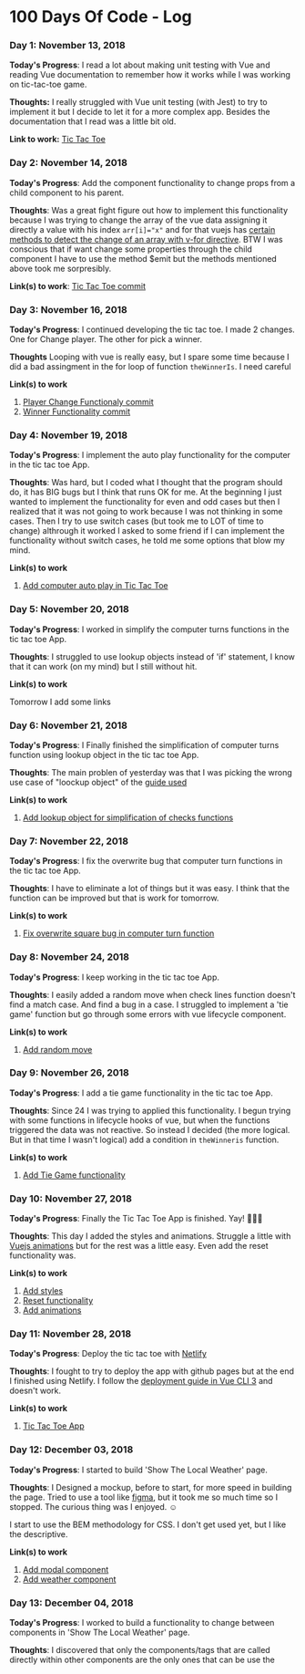 # 100 Days Of Code - Log

### Day 1: November 13, 2018

**Today's Progress**: I read a lot about making unit testing with Vue and reading Vue documentation to remember how it works while I was working on tic-tac-toe game.

**Thoughts:** I really struggled with Vue unit testing (with Jest) to try to implement it but I decide to let it for a more complex app. Besides the documentation that I read was a little bit old.

**Link to work:** [Tic Tac Toe](https://github.com/100DaysOfVue/tic-tac-toe/commit/5da4662a18a405a543d044eee565ddcc4476a3b8)

### Day 2: November 14, 2018

**Today's Progress**: Add the component functionality to change props from a child component to his parent.

**Thoughts**: Was a great fight figure out how to implement this functionality because I was trying to change the array of the vue data assigning it directly a value with his index `arr[i]="x"` and for that vuejs has [certain methods to detect the change of an array with v-for directive](https://vuejs.org/v2/guide/list.html#Array-Change-Detection). BTW I was conscious that if want change some properties through the child component I have to use the method $emit but the methods mentioned above took me sorpresibly.

**Link(s) to work**: [Tic Tac Toe commit](https://github.com/100DaysOfVue/tic-tac-toe/commit/504ba6a6741767040da1a05aed4ca13faf298472)


### Day 3: November 16, 2018

**Today's Progress**: I continued developing the tic tac toe. I made 2 changes. One for Change player. The other for pick a winner.

**Thoughts** Looping with vue is really easy, but I spare some time because I did a bad assingment in the for loop of function `theWinnerIs`. I need careful

**Link(s) to work**
1. [Player Change Functionaly commit](https://github.com/100DaysOfVue/tic-tac-toe/commit/af9de92b62a98ae830b369fd9ccd5396a0862fdc)
2. [Winner Functionality commit](https://github.com/100DaysOfVue/tic-tac-toe/commit/d2c7cae003caa99beed1b8d2ea25eebd4193d4b3)

### Day 4: November 19, 2018

**Today's Progress**: I implement the auto play functionality for the computer in the tic tac toe App.

**Thoughts**: Was hard, but I coded what I thought that the program should do, it has BIG bugs but I think that runs OK for me. At the beginning I just wanted to implement the functionality for even and odd cases but then I realized that it was not going to work because I was not thinking in some cases. Then I try to use switch cases (but took me to LOT of time to change) althrough it worked I asked to some friend if I can implement the functionality without switch cases, he told me some options that blow my mind.  

**Link(s) to work**
1. [Add computer auto play in Tic Tac Toe](https://github.com/100DaysOfVue/tic-tac-toe/commit/f49624048343f9f8919fa0a945404f0f983b1ba4)

### Day 5: November 20, 2018

**Today's Progress**: I worked in simplify the computer turns functions in the tic tac toe App.

**Thoughts**: I struggled to use lookup objects instead of 'if' statement, I know that it can work (on my mind) but I still without hit. 

**Link(s) to work**

Tomorrow I add some links

### Day 6: November 21, 2018

**Today's Progress**: I Finally finished the simplification of computer turns function using lookup object in the tic tac toe App.

**Thoughts**: The main problen of yesterday was that I was picking the wrong use case of "loockup object" of the [guide used](https://www.codereadability.com/replacing-if-statements-with-object-lookups/)

**Link(s) to work**

1. [Add lookup object for simplification of checks functions](https://github.com/100DaysOfVue/tic-tac-toe/commit/aecbb02040d058b898d85444aeda78d9594464f0)

### Day 7: November 22, 2018

**Today's Progress**: I fix the overwrite bug that computer turn functions in the tic tac toe App.

**Thoughts**: I have to eliminate a lot of things but it was easy. I think that the function can be improved but that is work for tomorrow.

**Link(s) to work**

1. [Fix overwrite square bug in computer turn function](https://github.com/100DaysOfVue/tic-tac-toe/commit/22635b36d05a0c19d3a16bc0b904492c9bef8e03)

### Day 8: November 24, 2018

**Today's Progress**: I keep working in the tic tac toe App.

**Thoughts**: I easily added a random move when check lines function doesn't find a match case. And find a bug in a case. I struggled to implement a 'tie game' function but go through some errors with vue lifecycle component.

**Link(s) to work**

1. [Add random move](https://github.com/100DaysOfVue/tic-tac-toe/commit/cab6717363e1c6a0b69c4c8384d85d8b2305fb1d)

### Day 9: November 26, 2018

**Today's Progress**: I add a tie game functionality in the tic tac toe App.

**Thoughts**: Since 24 I was trying to applied this functionality. I begun trying with some functions in lifecycle hooks of vue, but when the functions triggered the data was not reactive. So instead I decided (the more logical. But in that time I wasn't logical) add a condition in `theWinneris` function.

**Link(s) to work**

1. [Add Tie Game functionality](https://github.com/100DaysOfVue/tic-tac-toe/commit/1c7707be22bb4f32ba790e68471cf412f979a2f5)

### Day 10: November 27, 2018

**Today's Progress**: Finally the Tic Tac Toe App is finished. Yay! :tada::tada::tada:

**Thoughts**: This day I added the styles and animations. Struggle a little with [Vuejs animations](https://vuejs.org/v2/guide/transitions.html) but for the rest was a little easy. Even add the reset functionality was.

**Link(s) to work**

1. [Add styles](https://github.com/100DaysOfVue/tic-tac-toe/commit/8ce442391ee68267d23e6f44e2dbb83384e3b966)
2. [Reset functionality](https://github.com/100DaysOfVue/tic-tac-toe/commit/4a23aad00ed24ece4dba08ff5cdaad1825b3c2ae)
3. [Add animations](https://github.com/100DaysOfVue/tic-tac-toe/commit/69407bfedf7bd1e904d8b92f4182735b822f0583)

### Day 11: November 28, 2018

**Today's Progress**: Deploy the tic tac toe with [Netlify](https://www.netlify.com/)

**Thoughts**: I fought to try to deploy the app with github pages but at the end I finished using Netlify. I follow the [deployment guide in Vue CLI 3](https://cli.vuejs.org/guide/deployment.html#github-pages) and doesn't work.

**Link(s) to work**

1. [Tic Tac Toe App](100daysofcode-tic-tac-toe.netlify.com)

### Day 12: December 03, 2018

**Today's Progress**: I started to build 'Show The Local Weather' page.

**Thoughts**: I Designed a mockup, before to start, for more speed in building the page. Tried to use a tool like [figma](https://figma.com), but it took me so much time so I stopped. The curious thing was I enjoyed. :relaxed:

I start to use the BEM methodology for CSS. I don't get used yet, but I like the descriptive.

**Link(s) to work**

1. [Add modal component](https://github.com/100DaysOfVue/show-local-weather/commit/650d44bf2f00f4ea7c0cc2230e22071b637707fb)
2. [Add weather component](https://github.com/100DaysOfVue/show-local-weather/commit/edfa26a9c6ed0f9e10ecd63902af54462ae2daa0)

### Day 13: December 04, 2018

**Today's Progress**: I worked to build a functionality to change between components in 'Show The Local Weather' page.

**Thoughts**: I discovered that only the components/tags that are called directly within other components are the only ones that can be use the <style scoped> in the template.

**Link(s) to work**

1. [Add search component](https://github.com/100DaysOfVue/show-local-weather/commit/c19577d9333039ecdcfe89f27659ea843c39ed1d)
2. [Add functionality to change between components](https://github.com/100DaysOfVue/show-local-weather/commit/d4e934ee8849b14a6fbcf4c254173383c06c6ed2)

### Day 14: December 05, 2018

**Today's Progress**: I try to use the [Open Weather Map API](https://Openweathermap.org) in 'Show The Local Weather' page but I couldn't.

**Thoughts**: I think that can be a problem with the headers in the fetch method. Even if is a response 200 it throw the error `TypeError: 'caller', 'callee', and 'arguments' properties may not be accessed on strict mode functions or the arguments objects for calls to them at Function.remote` And I don't know what that means.

### Day 15: December 07, 2018

**Today's Progress**: Finally I could make a [Open Weather Map API](https://Openweathermap.org) API call in 'Show The Local Weather' page.

**Thoughts**: I could not make the call before because I was using an incorrect API endpoint.

I was using a filter method to show the API temperature in degrees Celsius or Fahrenheit depending on another property, but I realized that the filter methods do not link the vue instance, it just takes the value to change

**Link(s) to work**

1. [Add API call](https://github.com/100DaysOfVue/show-local-weather/commit/57a7d26e9db74086488cdf3cd2033ceedabe3cb9)
2. [Add weather props to weather component](https://github.com/100DaysOfVue/show-local-weather/commit/c98c85582500b9006488be26db53057c952a467b)

### Day 16: December 08, 2018

**Today's Progress**: I completed all the API calls (through coordinates and by city name) in Local Weather Page. I also did some refactorization for simplicity.

**Thoughts**: For the API call by city name I had to do a refactorization of components that allow me to pass me the data more efficiently. 

**Link(s) to work**

1. [API call by city in search component](https://github.com/100DaysOfVue/show-local-weather/commit/f2c4e39098ff2fa94c1877ce7f97c965913ea0dc)
2. [Delete modal component](https://github.com/100DaysOfVue/show-local-weather/commit/14a8f523646842dfd45ea1bf6a12f3cb14fdf339)
3. [Add search weather by city name in App component](https://github.com/100DaysOfVue/show-local-weather/commit/b0b05aab38a2dc5c8a426862297d031b36e87be7)

### Day 17: December 09, 2018

**Today's Progress**: I did some changes to the styles of search component. And work in the design of some icons for local weather app.

**Thoughts**: Today I realised that for a feature in search functions I need to do some backend, so I decided to implement later with GraphQL.

**Link(s) to work**

1. [Change the styles of search component](https://github.com/100DaysOfVue/show-local-weather/commit/1a30b57079175f77e0cfae8ac16dfd5cf8275c17)

### Day 18-19: December 10-11, 2018

**Today's Progress**: Work all two days creating the svg icons for the local weather app.

**Thoughts**: I was a real challenge to create that. First of all, I did not know how to use a design program, I try gravit design and vectr (Inkscape to but I felt a little overwhelmed due it interface). Mainly I used gravit design until get used to how that kind of programs work, then I changed to vectr because I liked more.

Second. When I exported the design was a real problem because I did not know much about svg. So I be forced to learn more about it.

I learned that in paths of svg tags can be defined inside a tag call "*defs*" but, to be shown,  it needs to be used with a tag call "*use*".

Also the paths can be grouped in "*g*" tags for apply styles to all "*paths*" elements inside the group.

### Day 20: December 14, 2018

**Today's Progress**: I Finally added the svg assets to the weather app and use dynamic url import in local weather app.

**Thoughts**: After add the lookup object for the url svg icons I wanted to use it dynamically, without use conditionals like:

```
<img src="icon1" v-if="weatherIcon == icon1" />
< img src="icon2" v-else-if="weatherIcon == icon2" />
...
```

I want to use some like: `<img :src="iconX" />` and add the url through the lookup object but reading in some issue in vuejs github  I can use ```require(`~assets/${iconX}.svg`)``` in a function or computed propertie and used in the src attribute as `<img :src="svgPath(iconX)" />` and it worked :tada:

**Link(s) to work**

1. [Add dynamic import of icons](https://github.com/100DaysOfVue/show-local-weather/commit/a00b902b2fc9ca12c63c5a7b6c420d7df00bfa75)
2. [Add lookup objects cases](https://github.com/100DaysOfVue/show-local-weather/commit/b63dd3f0547d660a6ff49d88797412343f794aab)

### Day 21: December 15, 2018

**Today's Progress**: I add svg icons components for better animation in local weather app.

**Thoughts**: I go through all knowledge acquired about svg (defs, groups, use) to open every single svg elements and turn it into a vue component. Was painful but I enjoyed it.


**Link(s) to work**

1. [Add icons components](https://github.com/100DaysOfVue/show-local-weather/commit/d3d9a0e4cf087522626d6df277a204602a8f5490)

### Day 22: December 17, 2018

**Today's Progress**: Add the dynamic import of svg components also implement the svg animation in local weather app.

**Thoughts**: I used the [Dynamic Components](https://vuejs.org/v2/guide/components.html#Dynamic-Components) feature of vue.js. The problem with that feature is that I had to import and register all the components before using it and I just want to import just one component.

Doing some research I find an [interesting article](https://medium.com/scrumpy/dynamic-component-templates-with-vue-js-d9236ab183bb) that solved my problem using the [dynamic import from webpack](https://medium.com/front-end-weekly/webpack-and-dynamic-imports-doing-it-right-72549ff49234) (with import('url') function).

For svg animation, I used the fill, opacity to animate the icons. For backgrounds with linear gradient I used the tag "animate" of svg. To guide me and understand how animate linear gradients in svg I used this [article](https://designmodo.com/animate-svg-gradients/).

**Link(s) to work**

1. [Add dynamic import of icon component](https://github.com/100DaysOfVue/show-local-weather/commit/9d04ed16273363eb88b996ad8d0c722d4dd0b9eb)
2. [Add full svg animation to icon components](https://github.com/100DaysOfVue/show-local-weather/commit/25b8d53535e9a89756c56b0e55df03df7dd20298)

### Day 23: January 03, 2019

**Today's Progress**: Add styles to weather in local weather app.

**Thoughts**: I only did CSS today. Although it was simple, I struggled a bit to decide if I was using the flexbox or grid system. I learn to use the sup tag and read others that call my attention. 

**Link(s) to work**

1. [Add styles to weather results](https://github.com/100DaysOfVue/show-local-weather/commit/17dd1d158ca249fa72a6f1f761eed773b0dfda71)

### Day 24: January 04, 2019

**Today's Progress**: Add animations to weather results in local weather app.

**Thoughts**: I worked with animations vue using [transition tag](https://vuejs.org/v2/guide/transitions.html). I struggled a bit to use it with 2 main tags because I need to use the [transition mode](https://vuejs.org/v2/guide/transitions.html#Transitioning-Between-Components) transition between components Also, I discovered that for nest animations (for example, a div that has some animation to render it but inside it has elements that need animation) I need to use a transition group tag (which I have not done yet) or just use the CSS animation.

I also created a data reset feature for proper animation when a search is performed.

**Link(s) to work**

1. [Add animation to weather results](https://github.com/100DaysOfVue/show-local-weather/commit/a0316337043625836938fe83c61d697723379262)
2. [Add reset data into search by city name function](https://github.com/100DaysOfVue/show-local-weather/commit/0e55017eda4e9747fef7f658e9ba109b89e3da3b)

### Day 25: January 06, 2019

**Today's Progress**: Add css variables in local weather app.

**Thoughts**: For an easy way to implement responsive design I applied css variable. At the beginning I don't know where to put the :root rules in CSS code, but doing some research I found it.

**Link(s) to work**

1. [Add css variables](https://github.com/100DaysOfVue/show-local-weather/commit/6b9625746c4638369cd605cdc9284fc419aef388)

### Day 26: January 07, 2019

**Today's Progress**: Add media queries properties in local weather app.

**Thoughts**: I fought for the breakpoints I needed to use. There are many media breakpoints on the web, but the ones I found do not work on my page, so I decided to reduce the screen and observe the changes that occurred and decide which breakpoints I would use.

**Link(s) to work**

1. [Add media queries](https://github.com/100DaysOfVue/show-local-weather/commit/55dce84371f32398745d08fbf798bdb6b93329c9)

### Day 27: January 08, 2019

**Today's Progress**: Add error management funcionality on API call in local weather app.

**Thoughts**: I really fought to implement this functionality. Searching in vue cookbook section's [using axes to consume apis](https://vuejs.org/v2/cookbook/using-axios-to-consume-apis.html) I found a way to implement error management. My problem was that I was not using axios (I was using fetch), so I took the main idea of that publication and used it to implement it my way.

**Link(s) to work**

1. [Add error management to function search weather by name](https://github.com/100DaysOfVue/show-local-weather/commit/08adb98b1883343ce74d997a59b63ab373b27f77)
2. [Fix transitions durations in weather component](https://github.com/100DaysOfVue/show-local-weather/commit/861fd4ae66c3e3a2214545fd83fb43b8e4b925da)
3. [Add error messages](https://github.com/100DaysOfVue/show-local-weather/commit/e23e39e038ebcb0a68de3836e02612129fcfdf18)

### Day 28: January 09, 2019

**Today's Progress**: Add footer components to local weather app.

**Thoughts**: This component was very easy to implement, because this is just for information. The only that I fought was to match the right height that the component needed, but with css variables wasn't so hard.

**Link(s) to work**

1. [Add footer comp](https://github.com/100DaysOfVue/show-local-weather/commit/b7564e88a6bd01e5dcffd64d048f52cdefb1c87d)
2. [Add footer styles](https://github.com/100DaysOfVue/show-local-weather/commit/b7564e88a6bd01e5dcffd64d048f52cdefb1c87d)

### Day 29: January 10, 2019

**Today's Progress**: Add mist icons component to local weather app.

**Thoughts**: This was something that I was forecasting a little, But in order to stop it I just add the icon without any animation.

**Link(s) to work**

1. [Add mist comp](https://github.com/100DaysOfVue/show-local-weather/commit/28c4c1f6a678e74176741c3e5c1ef1758897bf5c)
2. [Add mist icon case](https://github.com/100DaysOfVue/show-local-weather/commit/52ff886cff473474044c42f6cdbbb95641aa6f9d)

### Day 30: January 11, 2019

**Today's Progress**: Add font-family and color to local weather app.

**Thoughts**: font-family and color always are my most difficult part. For font-family I follow this [spanish article](https://platzi.com/blog/tipografia/) and for color I used [Coolors App](https://coolors.co/) and [this article](https://platzi.com/blog/color-en-interfaces/).

**Link(s) to work**

1. [Add colors](https://github.com/100DaysOfVue/show-local-weather/commit/34723ccbfe7ba1606023fe30c2cd687ed59cd76c)
2. [Add fonts](https://github.com/100DaysOfVue/show-local-weather/commit/632d5b0a56e0f28a519b82aa2193ae555f6359b6)

### Day 31: January 12, 2019

**Today's Progress**: Fix all bugs to deploy local weather app.

**Thoughts**: Today was the day to fix everything to deploy the application. The most difficult thing was to fix the css properties of the search component so that they work correctly in both chrome and mozilla.

For fix that I have to reset the default propertie that navegator apply, for that I have to do some research and find a [reset styles article](http://meyerweb.com/eric/thoughts/2007/05/01/reset-reloaded/) that I just apply to `form, button and input`.

**Link(s) to work**

1. [Fix search responsive properties](https://github.com/100DaysOfVue/show-local-weather/commit/ad5736f52efa8133a8a88253d10c5738376ff7c9)
2. [Fix mobile footer properties](https://github.com/100DaysOfVue/show-local-weather/commit/ecaaeeffe04678d75cdace3e532612223b675d9a)
3. [Fix icon animations](https://github.com/100DaysOfVue/show-local-weather/commit/109137663aca5c4fc21ea41ed8cd9bb4b138bdf4)

### Day 32: January 14, 2019

**Today's Progress**: Deploy local weather app with netlify. :tada::tada::tada:

**Thoughts**: Was a real pain try to deploy to github pages (well, my error was really stupid :sweat_smile:). Following the [vue cli deployment section](https://cli.vuejs.org/guide/deployment.html#github-pages) where says that I have to create a `vue.config.js` file and edit the `publicPath` but the problem is that `publicPath` option going to use in future vue-cli version (v3.3 exactly) but my own was in 3.0 and I need to edit `baseUrl` instead.

Moreover, when I finish to understand that, the another problem was pick the right github url. This problem I will try to solve it in the next project.

**Link(s) to work**

1. [show local weather app](https://https://100daysofcode-tic-tac-toe.netlify.com)

### Day 33: January 23, 2019

**Today's Progress**: Design the interface and refactor default components of [random quote machine](https://github.com/100DaysOfVue/random-quote-machine)

**Thoughts**: I went through the design process using [figma](https://www.figma.com) and took out two possible approach. I'm still deciding which one to use. Also a did a little of refactorization of the default components provided by vue-cli

**Link(s) to work**

1. [Delete default styles](https://github.com/100DaysOfVue/random-quote-machine/commit/53de88853c649af8afe2adc1f30d14998003d98d)
2. [Delete default components](https://github.com/100DaysOfVue/random-quote-machine/commit/b30926d5951f443919a5c7c2ea03830ff0c6ed37)

### Day 34: January 26, 2019

**Today's Progress**: Added [axios](https://github.com/axios/axios) and did the API call in  [random quote machine](https://github.com/100DaysOfVue/random-quote-machine)

**Thoughts**: I did a little of research about how use axios, but it was easy to use.

**Link(s) to work**

1. [API call](https://github.com/100DaysOfVue/random-quote-machine/commit/b173b093be210aeb96154b9b6157472c07634913)

### Day 35: January 27, 2019

**Today's Progress**: Added styles to quote component in  [random quote machine](https://github.com/100DaysOfVue/random-quote-machine)

**Thoughts**: I prepared everything to add the tweet button. I also did some change of class name that, I've to admit, they could be in a separte commit. 

**Link(s) to work**

1. [styles to quote](https://github.com/100DaysOfVue/random-quote-machine/commit/d4b933bbe2a51bd1ac751bc428bc38d4c06088a6)

### Day 36: February 01, 2019

**Today's Progress**: I added the twitter button in [random quote machine](https://github.com/100DaysOfVue/random-quote-machine)

**Thoughts**: It was little hard because I just wanted use the SVG using an `anchor` tag, so for that I learn how to use a svg as background with css. In that order I need to apply some padding because I'm not adding any content inside the tag.

**Link(s) to work**

1. [twitter button](https://github.com/100DaysOfVue/random-quote-machine/commit/cd8d3d3bb452222af630f4b785501fd042dabcaf)

### Day 37: February 05, 2019

**Today's Progress**: I added many animations in [random quote machine](https://github.com/100DaysOfVue/random-quote-machine)

**Thoughts**: In order to add this animations (for title and buttons) I used javascript to add it. But I don't figure out how to implement the twitter button animation at the moment.

**Link(s) to work**

1. [title animation](https://github.com/100DaysOfVue/random-quote-machine/commit/77c4fe6c3f111af26051135d7fc367c8438e14fc)
2. [button animation](https://github.com/100DaysOfVue/random-quote-machine/commit/10391e5227ed61202e9d043481c80c288f4795ee)
1. [button container animation](https://github.com/100DaysOfVue/random-quote-machine/commit/9a4cfea0bfbfdec0c9c74b554231c54cfe531e60)

### Day 38: February 21, 2019

**Today's Progress**: I added twitter animation and fix the number of pixel that the title translate [random quote machine](https://github.com/100DaysOfVue/random-quote-machine)

**Thoughts**: I figured out that using CSS animations was the best options to implement twitter button animation. I even thinking on change the other animations to CSS. I need to refactor my HTML, looks like a spaghetti code (I think :disappointed:)

**Link(s) to work**

1. [refac title animation](https://github.com/100DaysOfVue/random-quote-machine/commit/5a4d9f4ceb7621fb2ddb375c1334a56c79c828b0)
